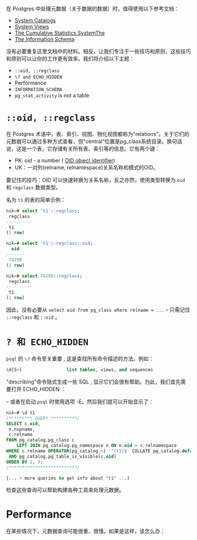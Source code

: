 在 Postgres 中处理元数据（关于数据的数据）时，值得使用以下参考文档：

- [System  Catalogs](https://www.postgresql.org/docs/current/catalogs.html)
- [System  Views](https://www.postgresql.org/docs/current/views.html)
- [The Cumulative Statistics SystemThe](https://www.postgresql.org/docs/current/monitoring-stats.html)
- [The Information  Schema](https://www.postgresql.org/docs/current/information-schema.html)

没有必要重复这里文档中的材料。相反，让我们专注于一些技巧和原则，这些技巧和原则可以让你的工作更有效率。我们将介绍以下主题：

- `::oid, ::regclass`
- `\? and ECHO_HIDDEN`
- Performance
- `INFORMATION_SCHEMA`
- `pg_stat_activity` is not a table

# `::oid, ::regclass`

在 Postgres 术语中，表、索引、视图、物化视图都称为"relations"。关于它们的元数据可以通过多种方式查看，但"central"位置是pg_class系统目录。换句话说，这是一个表，它存储有关所有表、索引等的信息。它有两个键：

- PK: oid - a number ( [OID object identifier](https://postgresql.org/docs/current/datatype-oid.html))
- UK：一对列(relname, relnamespace)关系名称和模式的OID。

要记住的技巧：OID 可以快速转换为关系名称，反之亦然，使用类型转换为 `oid` 和 `regclass` 数据类型。

名为 `t1` 的表的简单示例：

```sql
nik=# select 't1'::regclass;
 regclass
----------
 t1
(1 row)

nik=# select 't1'::regclass::oid;
  oid
-------
 74298
(1 row)

nik=# select 74298::regclass;
 regclass
----------
 t1
(1 row)

```

因此，没有必要从 `select oid from pg_class where relname = ...` – 只需记住 `::regclass` 和 `::oid` 。

# ` ? 和 ECHO_HIDDEN `

`psql` 的 `\?` 命令至关重要 , 这是查找所有命令描述的方法。例如：

```sql
\d[S+]                 list tables, views, and sequences
```

"describing"命令隐式生成一些 SQL , 显示它们会很有帮助。为此，我们首先需要打开 ECHO_HIDDEN ：

– 或者在启动 `psql` 时使用选项 -E。然后我们就可以开始显示了：

```sql
nik=# \d t1
/********* QUERY **********/
SELECT c.oid,
 n.nspname,
 c.relname
FROM pg_catalog.pg_class c
    LEFT JOIN pg_catalog.pg_namespace n ON n.oid = c.relnamespace
WHERE c.relname OPERATOR(pg_catalog.~) '^(t1)$' COLLATE pg_catalog.default
 AND pg_catalog.pg_table_is_visible(c.oid)
ORDER BY 2, 3;
/**************************/

[... + more queries to get info about "t1" ...]

```

检查这些查询可以帮助构建各种工具来处理元数据。

# Performance

在某些情况下，元数据查询可能很重、很慢。如果是这样，该怎么办：




